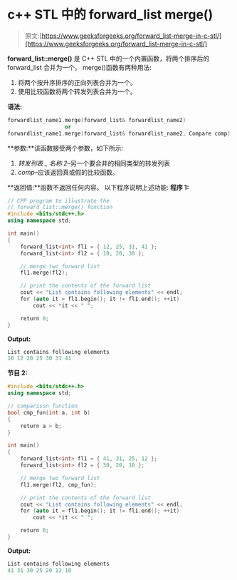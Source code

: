 # c++ STL 中的 forward_list merge()

> 原文:[https://www.geeksforgeeks.org/forward_list-merge-in-c-stl/](https://www.geeksforgeeks.org/forward_list-merge-in-c-stl/)

**forward_list::merge()** 是 C++ STL 中的一个内置函数，将两个排序后的 forward_list 合并为一个。
merge()函数有两种用法:

1.  将两个按升序排序的正向列表合并为一个。
2.  使用比较函数将两个转发列表合并为一个。

**语法:**

```cpp
forwardlist_name1.merge(forward_list& forwardlist_name2)
                  or
forwardlist_name1.merge(forward_list& forwardlist_name2, Compare comp)

```

**参数:**该函数接受两个参数，如下所示:

1.  *转发列表 _ 名称 2*–另一个要合并的相同类型的转发列表
2.  *comp*–应该返回真或假的比较函数。

**返回值:**函数不返回任何内容。
以下程序说明上述功能:
**程序 1:**

```cpp
// CPP program to illustrate the
// forward_list::merge() function
#include <bits/stdc++.h>
using namespace std;

int main()
{
    forward_list<int> fl1 = { 12, 25, 31, 41 };
    forward_list<int> fl2 = { 10, 20, 30 };

    // merge two forward list
    fl1.merge(fl2);

    // print the contents of the forward list
    cout << "List contains following elements" << endl;
    for (auto it = fl1.begin(); it != fl1.end(); ++it)
        cout << *it << " ";

    return 0;
}
```

**Output:**

```cpp
List contains following elements
10 12 20 25 30 31 41

```

 **节目 2:**

```cpp
#include <bits/stdc++.h>
using namespace std;

// comparison function
bool cmp_fun(int a, int b)
{
    return a > b;
}

int main()
{
    forward_list<int> fl1 = { 41, 31, 25, 12 };
    forward_list<int> fl2 = { 30, 20, 10 };

    // merge two forward list
    fl1.merge(fl2, cmp_fun);

    // print the contents of the forward list
    cout << "List contains following elements" << endl;
    for (auto it = fl1.begin(); it != fl1.end(); ++it)
        cout << *it << " ";

    return 0;
}
```

**Output:**

```cpp
List contains following elements
41 31 30 25 20 12 10

```